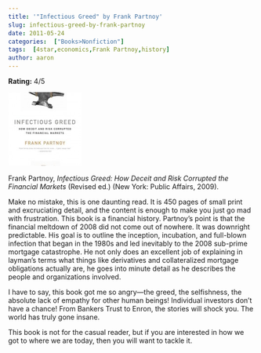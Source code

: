 ```yaml
---
title: '"Infectious Greed" by Frank Partnoy'
slug: infectious-greed-by-frank-partnoy
date: 2011-05-24
categories:  ["Books>Nonfiction"]
tags:  [4star,economics,Frank Partnoy,history]
author: aaron
---
```


**Rating:** 4/5

![Book cover](cover1-150x150.jpg "Infectious Greed")

Frank Partnoy, *Infectious Greed: How Deceit and Risk Corrupted the Financial Markets* (Revised ed.) (New York: Public Affairs, 2009).

Make no mistake, this is one daunting read. It is 450 pages of small print and excruciating detail, and the content is enough to make you just go mad with frustration. This book is a financial history. Partnoy’s point is that the financial meltdown of 2008 did not come out of nowhere. It was downright predictable. His goal is to outline the inception, incubation, and full-blown infection that began in the 1980s and led inevitably to the 2008 sub-prime mortgage catastrophe. He not only does an excellent job of explaining in layman’s terms what things like derivatives and collateralized mortgage obligations actually are, he goes into minute detail as he describes the people and organizations involved.

I have to say, this book got me so angry—the greed, the selfishness, the absolute lack of empathy for other human beings! Individual investors don’t have a chance! From Bankers Trust to Enron, the stories will shock you. The world has truly gone insane.

This book is not for the casual reader, but if you are interested in how we got to where we are today, then you will want to tackle it.
